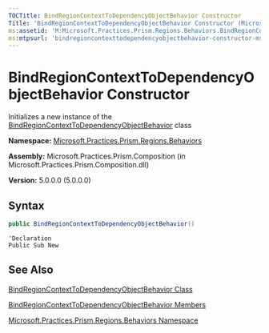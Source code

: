 ```yaml
---
TOCTitle: BindRegionContextToDependencyObjectBehavior Constructor
Title: 'BindRegionContextToDependencyObjectBehavior Constructor (Microsoft.Practices.Prism.Regions.Behaviors)'
ms:assetid: 'M:Microsoft.Practices.Prism.Regions.Behaviors.BindRegionContextToDependencyObjectBehavior.\#ctor'
ms:mtpsurl: 'bindregioncontexttodependencyobjectbehavior-constructor-mspp-regions-behaviors.md'
---
```


# BindRegionContextToDependencyObjectBehavior Constructor

Initializes a new instance of the [BindRegionContextToDependencyObjectBehavior](/patterns-practices/reference/bindregioncontexttodependencyobjectbehavior-class-mspp-regions-behaviors) class

**Namespace:** [Microsoft.Practices.Prism.Regions.Behaviors](https://msdn.microsoft.com/library/microsoft.practices.prism.regions.behaviors)

**Assembly:** Microsoft.Practices.Prism.Composition (in Microsoft.Practices.Prism.Composition.dll)

**Version:** 5.0.0.0 (5.0.0.0)

## Syntax
```C#
public BindRegionContextToDependencyObjectBehavior()
```

```VB
'Declaration
Public Sub New
```

## See Also

[BindRegionContextToDependencyObjectBehavior Class](/patterns-practices/reference/bindregioncontexttodependencyobjectbehavior-class-mspp-regions-behaviors)

[BindRegionContextToDependencyObjectBehavior Members](/patterns-practices/reference/bindregioncontexttodependencyobjectbehavior-members-mspp-regions-behaviors)

[Microsoft.Practices.Prism.Regions.Behaviors Namespace](/patterns-practices/reference/mspp-regions-behaviors-namespace)
